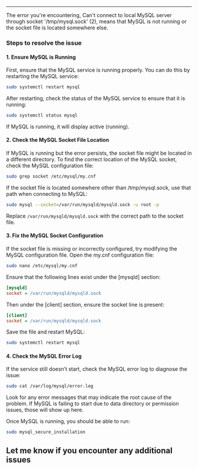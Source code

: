 
---

The error you're encountering, Can't connect to local MySQL server through socket '/tmp/mysql.sock' (2), means that MySQL is not running or the socket file is located somewhere else.

### Steps to resolve the issue

#### 1. Ensure MySQL is Running

First, ensure that the MySQL service is running properly. You can do this by restarting the MySQL service:

```bash
sudo systemctl restart mysql
```

After restarting, check the status of the MySQL service to ensure that it is running:

```bash
sudo systemctl status mysql
```

If MySQL is running, it will display active (running).

#### 2. Check the MySQL Socket File Location

If MySQL is running but the error persists, the socket file might be located in a different directory. To find the correct location of the MySQL socket, check the MySQL configuration file:

```bash
sudo grep socket /etc/mysql/my.cnf
```

If the socket file is located somewhere other than /tmp/mysql.sock, use that path when connecting to MySQL:

```bash
sudo mysql --socket=/var/run/mysqld/mysqld.sock -u root -p
```

Replace `/var/run/mysqld/mysqld.sock` with the correct path to the socket file.

#### 3. Fix the MySQL Socket Configuration

If the socket file is missing or incorrectly configured, try modifying the MySQL configuration file. Open the my.cnf configuration file:

```bash
sudo nano /etc/mysql/my.cnf
```

Ensure that the following lines exist under the [mysqld] section:

```ini
[mysqld]
socket = /var/run/mysqld/mysqld.sock
```

Then under the [client] section, ensure the socket line is present:

```ini
[client]
socket = /var/run/mysqld/mysqld.sock
```

Save the file and restart MySQL:

```bash
sudo systemctl restart mysql
```

#### 4. Check the MySQL Error Log

If the service still doesn’t start, check the MySQL error log to diagnose the issue:

```bash
sudo cat /var/log/mysql/error.log
```

Look for any error messages that may indicate the root cause of the problem. If MySQL is failing to start due to data directory or permission issues, those will show up here.

Once MySQL is running, you should be able to run:

```bash
sudo mysql_secure_installation
```

Let me know if you encounter any additional issues
---
